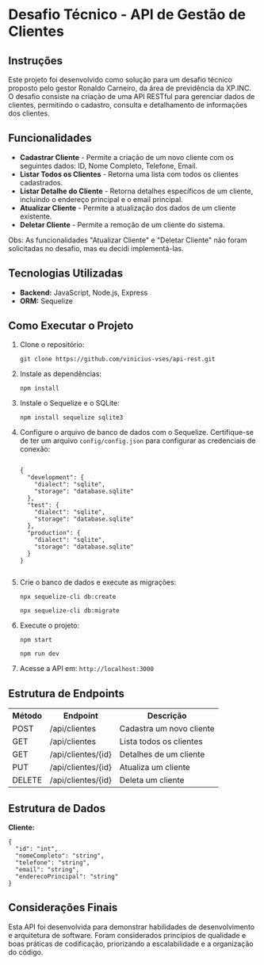 <!DOCTYPE html>
<html lang="pt-BR">
<head>
  <meta charset="UTF-8">
  <meta name="viewport" content="width=device-width, initial-scale=1.0">
</head>
<body>

  <h1>Desafio Técnico - API de Gestão de Clientes</h1>
  <h2>Instruções</h2>
  <p>Este projeto foi desenvolvido como solução para um desafio técnico proposto pelo gestor Ronaldo Carneiro, da área de previdência da XP.INC. O desafio consiste na criação de uma API RESTful para gerenciar dados de clientes, permitindo o cadastro, consulta e detalhamento de informações dos clientes.</p>

  <h2>Funcionalidades</h2>
  <ul>
    <li><strong>Cadastrar Cliente</strong> - Permite a criação de um novo cliente com os seguintes dados: ID, Nome Completo, Telefone, Email.</li>
    <li><strong>Listar Todos os Clientes</strong> - Retorna uma lista com todos os clientes cadastrados.</li>
    <li><strong>Listar Detalhe do Cliente</strong> - Retorna detalhes específicos de um cliente, incluindo o endereço principal e o email principal.</li>
    <li><strong>Atualizar Cliente</strong> - Permite a atualização dos dados de um cliente existente.</li>
    <li><strong>Deletar Cliente</strong> - Permite a remoção de um cliente do sistema.</li>
  </ul>

  <p>Obs: As funcionalidades "Atualizar Cliente" e "Deletar Cliente" não foram solicitadas no desafio, mas eu decidi implementá-las.</p>

  <h2>Tecnologias Utilizadas</h2>
  <ul>
    <li><strong>Backend:</strong> JavaScript, Node.js, Express</li>
    <li><strong>ORM:</strong> Sequelize</li>
  </ul>

  <h2>Como Executar o Projeto</h2>
  <ol>
    <li>Clone o repositório:
      <pre><code>git clone https://github.com/vinicius-vses/api-rest.git</code></pre>
    </li>
    <li>Instale as dependências:
      <pre><code>npm install</code></pre>
    </li>
    <li>Instale o Sequelize e o SQLite:
      <pre><code>npm install sequelize sqlite3</code></pre>
    </li>
    <li>Configure o arquivo de banco de dados com o Sequelize. Certifique-se de ter um arquivo <code>config/config.json</code> para configurar as credenciais de conexão:</li>
    <pre><code>
{
  "development": {
    "dialect": "sqlite",
    "storage": "database.sqlite"
  },
  "test": {
    "dialect": "sqlite",
    "storage": "database.sqlite"
  },
  "production": {
    "dialect": "sqlite",
    "storage": "database.sqlite"
  }
}
    </code></pre>
    <li>Crie o banco de dados e execute as migrações:
      <pre><code>npx sequelize-cli db:create</code></pre>
      <pre><code>npx sequelize-cli db:migrate</code></pre>
    </li>
    <li>Execute o projeto:
      <pre><code>npm start</code></pre>
      <pre><code>npm run dev</code></pre>
    </li>
    <li>Acesse a API em: <code>http://localhost:3000</code></li>
  </ol>

  <h2>Estrutura de Endpoints</h2>
  <table>
    <tr>
      <th>Método</th>
      <th>Endpoint</th>
      <th>Descrição</th>
    </tr>
    <tr>
      <td>POST</td>
      <td>/api/clientes</td>
      <td>Cadastra um novo cliente</td>
    </tr>
    <tr>
      <td>GET</td>
      <td>/api/clientes</td>
      <td>Lista todos os clientes</td>
    </tr>
    <tr>
      <td>GET</td>
      <td>/api/clientes/{id}</td>
      <td>Detalhes de um cliente</td>
    </tr>
    <tr>
      <td>PUT</td>
      <td>/api/clientes/{id}</td>
      <td>Atualiza um cliente</td>
    </tr>
    <tr>
      <td>DELETE</td>
      <td>/api/clientes/{id}</td>
      <td>Deleta um cliente</td>
    </tr>    
  </table>

  <h2>Estrutura de Dados</h2>
  <p><strong>Cliente:</strong></p>
  <pre><code>{
  "id": "int",
  "nomeCompleto": "string",
  "telefone": "string",
  "email": "string",
  "enderecoPrincipal": "string"
}</code></pre>

  <h2>Considerações Finais</h2>
  <p>Esta API foi desenvolvida para demonstrar habilidades de desenvolvimento e arquitetura de software. Foram considerados princípios de qualidade e boas práticas de codificação, priorizando a escalabilidade e a organização do código.</p>

</body>
</html>
